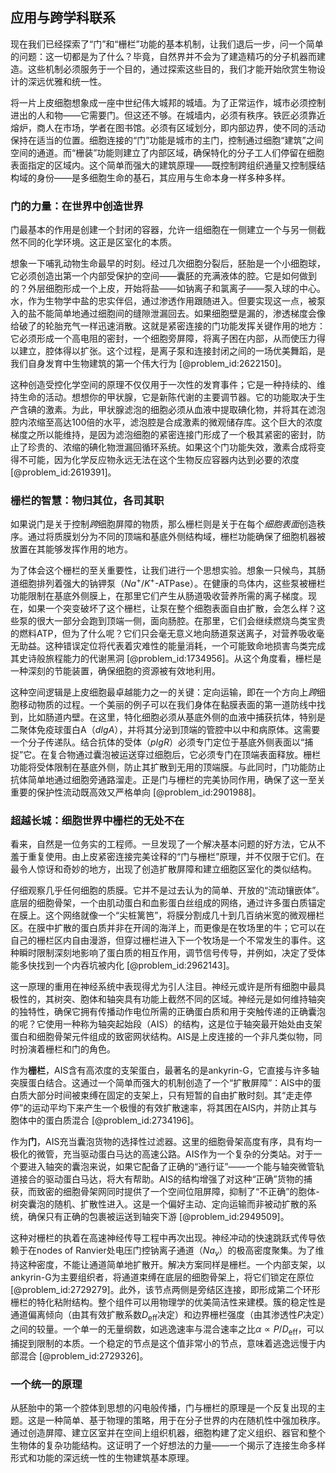 ## 应用与跨学科联系

现在我们已经探索了“门”和“栅栏”功能的基本机制，让我们退后一步，问一个简单的问题：这一切都是为了什么？毕竟，自然界并不会为了建造精巧的分子机器而建造。这些机制必须服务于一个目的，通过探索这些目的，我们才能开始欣赏生物设计的深远优雅和统一性。

将一片上皮细胞想象成一座中世纪伟大城邦的城墙。为了正常运作，城市必须控制进出的人和物——它需要门。但这还不够。在城墙内，必须有秩序。铁匠必须靠近熔炉，商人在市场，学者在图书馆。必须有区域划分，即内部边界，使不同的活动保持在适当的位置。细胞连接的“门”功能是城市的主门，控制通过细胞“建筑”之间空间的通道。而“栅装”功能则建立了内部区域，确保特化的分子工人们停留在细胞表面指定的区域内。这个简单而强大的建筑原理——既控制跨组织通量又控制膜结构域的身份——是多细胞生命的基石，其应用与生命本身一样多种多样。

### 门的力量：在世界中创造世界

门最基本的作用是创建一个封闭的容器，允许一组细胞在一侧建立一个与另一侧截然不同的化学环境。这正是区室化的本质。

想象一下哺乳动物生命最早的时刻。经过几次细胞分裂后，胚胎是一个小细胞球，它必须创造出第一个内部受保护的空间——囊胚的充满液体的腔。它是如何做到的？外层细胞形成一个上皮，开始将盐——如钠离子和氯离子——泵入球的中心。水，作为生物学中盐的忠实伴侣，通过渗透作用跟随进入。但要实现这一点，被泵入的盐不能简单地通过细胞间的缝隙泄漏回去。如果细胞壁是漏的，渗透梯度会像给破了的轮胎充气一样迅速消散。这就是紧密连接的门功能发挥关键作用的地方：它必须形成一个高电阻的密封，一个细胞旁屏障，将离子困在内部，从而使压力得以建立，腔体得以扩张。这个过程，是离子泵和连接封闭之间的一场优美舞蹈，是我们自身发育中生物建筑的第一个伟大行为 [@problem_id:2622150]。

这种创造受控化学空间的原理不仅仅用于一次性的发育事件；它是一种持续的、维持生命的活动。想想你的甲状腺，它是新陈代谢的主要调节器。它的功能取决于生产含碘的激素。为此，甲状腺滤泡的细胞必须从血液中提取碘化物，并将其在滤泡腔内浓缩至高达100倍的水平，滤泡腔是合成激素的微观储存库。这个巨大的浓度梯度之所以能维持，是因为滤泡细胞的紧密连接门形成了一个极其紧密的密封，防止了珍贵的、浓缩的碘化物泄漏回循环系统。如果这个门功能失效，激素合成将变得不可能，因为化学反应物永远无法在这个生物反应容器内达到必要的浓度 [@problem_id:2619391]。

### 栅栏的智慧：物归其位，各司其职

如果说门是关于控制*跨*细胞屏障的物质，那么栅栏则是关于在每个*细胞表面*创造秩序。通过将质膜划分为不同的顶端和基底外侧结构域，栅栏功能确保了细胞机器被放置在其能够发挥作用的地方。

为了体会这个栅栏的至关重要性，让我们进行一个思想实验。想象一只候鸟，其肠道细胞排列着强大的钠钾泵（$Na^{+}/K^{+}$-ATPase）。在健康的鸟体内，这些泵被栅栏功能限制在基底外侧膜上，在那里它们产生从肠道吸收营养所需的离子梯度。现在，如果一个突变破坏了这个栅栏，让泵在整个细胞表面自由扩散，会怎么样？这些泵的很大一部分会跑到顶端一侧，面向肠腔。在那里，它们会继续燃烧鸟类宝贵的燃料ATP，但为了什么呢？它们只会毫无意义地向肠道泵送离子，对营养吸收毫无助益。这种错误定位将代表着灾难性的能量消耗，一个可能致命地损害鸟类完成其史诗般旅程能力的代谢黑洞 [@problem_id:1734956]。从这个角度看，栅栏是一种深刻的节能装置，确保细胞的资源被有效地利用。

这种空间逻辑是上皮细胞最卓越能力之一的关键：定向运输，即在一个方向上*跨*细胞移动物质的过程。一个美丽的例子可以在我们身体在黏膜表面的第一道防线中找到，比如肠道内壁。在这里，特化细胞必须从基底外侧的血液中捕获抗体，特别是二聚体免疫球蛋白A（$dIgA$），并将其分泌到顶端的管腔中以中和病原体。这需要一个分子传递队。结合抗体的受体（$pIgR$）必须专门定位于基底外侧表面以“捕捉”它。在复合物通过囊泡被运送穿过细胞后，它必须专门在顶端表面释放。栅栏功能将受体限制在基底外侧，防止其扩散到无用的顶端膜。与此同时，门功能防止抗体简单地通过细胞旁通路溜走。正是门与栅栏的完美协同作用，确保了这一至关重要的保护性流动既高效又严格单向 [@problem_id:2901988]。

### 超越长城：细胞世界中栅栏的无处不在

看来，自然是一位务实的工程师。一旦发现了一个解决基本问题的好方法，它从不羞于重复使用。由上皮紧密连接完美诠释的“门与栅栏”原理，并不仅限于它们。在最令人惊讶和奇妙的地方，出现了创造扩散屏障和建立细胞区室化的类似结构。

仔细观察几乎任何细胞的质膜。它并不是过去认为的简单、开放的“流动镶嵌体”。底层的细胞骨架，一个由肌动蛋白和血影蛋白丝组成的网络，通过许多蛋白质锚定在膜上。这个网络就像一个“尖桩篱笆”，将膜分割成几十到几百纳米宽的微观栅栏区。在膜中扩散的蛋白质并非在开阔的海洋上，而更像是在牧场里的牛；它可以在自己的栅栏区内自由漫游，但穿过栅栏进入下一个牧场是一个不常发生的事件。这种瞬时限制深刻地影响了蛋白质的相互作用，调节信号传导，并例如，决定了受体能多快找到一个内吞坑被内化 [@problem_id:2962143]。

这一原理的重用在神经系统中表现得尤为引人注目。神经元或许是所有细胞中最具极性的，其树突、胞体和轴突具有功能上截然不同的区域。神经元是如何维持轴突的独特性，确保它拥有传播动作电位所需的正确蛋白质和用于突触传递的正确囊泡的呢？它使用一种称为轴突起始段（AIS）的结构，这是位于轴突最开始处由支架蛋白和细胞骨架元件组成的致密网状结构。AIS是上皮连接的一个非凡类似物，同时扮演着栅栏和门的角色。

作为**栅栏**，AIS含有高浓度的支架蛋白，最著名的是ankyrin-G，它直接与许多轴突膜蛋白结合。这通过一个简单而强大的机制创造了一个“扩散屏障”：AIS中的蛋白质大部分时间被束缚在固定的支架上，只有短暂的自由扩散时刻。其“走走停停”的运动平均下来产生一个极慢的有效扩散速率，将其困在AIS内，并防止其与胞体中的蛋白质混合 [@problem_id:2734196]。

作为**门**，AIS充当囊泡货物的选择性过滤器。这里的细胞骨架高度有序，具有均一极化的微管，充当驱动蛋白马达的高速公路。AIS作为一个复杂的分类站。对于一个要进入轴突的囊泡来说，如果它配备了正确的“通行证”——一个能与轴突微管轨道接合的驱动蛋白马达，将大有帮助。AIS的结构增强了对这种“正确”货物的捕获，而致密的细胞骨架网同时提供了一个空间位阻屏障，抑制了“不正确”的胞体-树突囊泡的随机、扩散性进入。这是一个偏好主动、定向运输而非被动扩散的系统，确保只有正确的包裹被运送到轴突下游 [@problem_id:2949509]。

这种对栅栏的执着在高速神经传导工程中再次出现。神经冲动的快速跳跃式传导依赖于在nodes of Ranvier处电压门控钠离子通道（$Na_v$）的极高密度聚集。为了维持这种密度，不能让通道简单地扩散开。解决方案同样是栅栏。一个内部支架，以ankyrin-G为主要组织者，将通道束缚在底层的细胞骨架上，将它们锁定在原位 [@problem_id:2729279]。此外，该节点两侧是旁结区连接，即形成第二个环形栅栏的特化粘附结构。整个组件可以用物理学的优美简洁性来建模。簇的稳定性是通道偏离倾向（由其有效扩散系数$D_{\mathrm{eff}}$决定）和边界栅栏强度（由其渗透性$P$决定）之间的较量。一个单一的无量纲数，如逃逸速率与混合速率之比$\alpha \propto P / D_{\mathrm{eff}}$，可以捕捉到限制的本质。一个稳定的节点是这个值非常小的节点，意味着逃逸远慢于内部混合 [@problem_id:2729326]。

### 一个统一的原理

从胚胎中的第一个腔体到思想的闪电般传播，门与栅栏的原理是一个反复出现的主题。这是一种简单、基于物理的策略，用于在分子世界的内在随机性中强加秩序。通过创造屏障、建立区室并在空间上组织机器，细胞构建了定义组织、器官和整个生物体的复杂功能结构。这证明了一个好想法的力量——一个揭示了连接生命多样形式和功能的深远统一性的生物建筑基本原理。